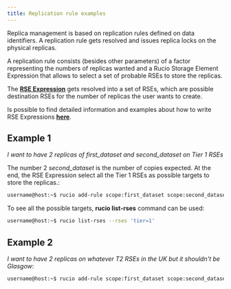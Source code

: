 ```yaml
---
title: Replication rule examples
---
```


Replica management is based on replication rules defined on data
identifiers. A replication rule gets resolved and issues replica locks
on the physical replicas.

A replication rule consists (besides other parameters) of a factor
representing the numbers of replicas wanted and a Rucio Storage Element
Expression that allows to select a set of probable RSEs to store the
replicas.

The [__RSE Expression__](rse_expressions.md) gets resolved into a set of
RSEs, which are possible destination RSEs for the number of replicas the
user wants to create.

Is possible to find detailed information and examples about how to write
RSE Expressions [__here__](rse_expressions.md).

## Example 1

*I want to have 2 replicas of first_dataset and second_dataset on Tier 1 RSEs*

The number 2 *second_dataset* is the number of copies expected. At the
end, the RSE Expression select all the Tier 1 RSEs as possible targets
to store the replicas.:

```bash
username@host:~$ rucio add-rule scope:first_dataset scope:second_dataset 2 'tier=1'
```

To see all the possible targets, **rucio list-rses** command can be
used:

```bash
username@host:~$ rucio list-rses --rses 'tier=1'
```

## Example 2

*I want to have 2 replicas on whatever T2 RSEs in the UK but it
shouldn\'t be Glasgow*:

```bash
username@host:~$ rucio add-rule scope:first_dataset scope:second_dataset 2 'country=uk\site=GLASGOW'
```
